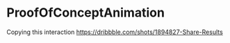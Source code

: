 # ProofOfConceptAnimation
Copying this interaction https://dribbble.com/shots/1894827-Share-Results
